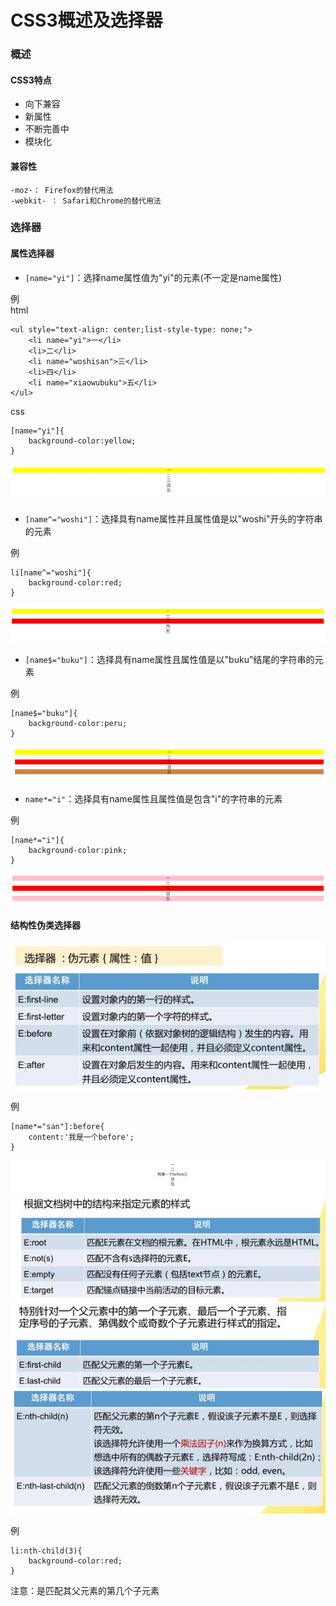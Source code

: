# CSS3概述及选择器

### 概述
#### CSS3特点
* 向下兼容
* 新属性
* 不断完善中
* 模块化

#### 兼容性
	-moz-： Firefox的替代用法  
	-webkit- ： Safari和Chrome的替代用法


### 选择器
#### 属性选择器
* `[name="yi"]`：选择name属性值为"yi"的元素(不一定是name属性)

例  
html

	<ul style="text-align: center;list-style-type: none;">
		<li name="yi">一</li>
		<li>二</li>
		<li name="woshisan">三</li>
		<li>四</li>
		<li name="xiaowubuku">五</li>
	</ul>

css

	[name="yi"]{
		background-color:yellow;
	}
![](images/css11.jpg)

* `[name^="woshi"]`：选择具有name属性并且属性值是以"woshi"开头的字符串的元素

例

	li[name^="woshi"]{
		background-color:red;
	}
![](images/css12.jpg)

* `[name$="buku"]`：选择具有name属性且属性值是以"buku"结尾的字符串的元素

例

	[name$="buku"]{
		background-color:peru;
	}
![](images/css13.jpg)

* `name*="i"`：选择具有name属性且属性值是包含"i"的字符串的元素

例

	[name*="i"]{
		background-color:pink;
	}
![](images/css14.jpg)

#### 结构性伪类选择器
![](images/css15.jpg)

例

	[name*="san"]:before{
		content:'我是一个before';
	}

![](images/css16.jpg)
![](images/css17.jpg)
![](images/css18.jpg)
![](images/css19.jpg)

例

	li:nth-child(3){
		background-color:red;
	}

注意：是匹配其父元素的第几个子元素